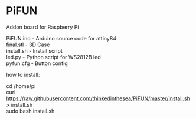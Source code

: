 # PiFUN

Addon board for Raspberry Pi



PiFUN.ino   -   Arduino source code for attiny84   
final.stl   -   3D Case   
install.sh  -   Install script   
led.py      -   Python script for WS2812B led   
pyfun.cfg   -   Button config   

how to install:

cd /home/pi\
curl https://raw.githubusercontent.com/thinkedinthesea/PiFUN/master/install.sh > install.sh\
sudo bash install.sh
